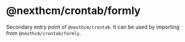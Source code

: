 # @nexthcm/crontab/formly

Secondary entry point of `@nexthcm/crontab`. It can be used by importing from `@nexthcm/crontab/formly`.

